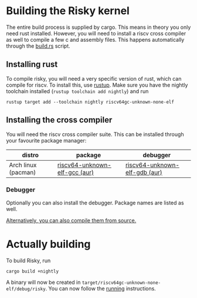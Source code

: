 
# Building the Risky kernel 

The entire build process is supplied by cargo. This means in theory you only need rust installed. However, you will need to install a riscv cross compiler as well to compile a few c and assembly files. This happens automatically through the [build.rs](../build.rs) script.

## Installing rust

To compile risky, you will need a very specific version of rust, which can compile for riscv. To install this, use [rustup](https://rustup.rs/). Make sure you have the nightly toolchain installed (`rustup toolchain add nightly`) and run 
```
rustup target add --toolchain nightly riscv64gc-unknown-none-elf
```

## Installing the cross compiler

You will need the riscv cross compiler suite. This can be installed through your favourite package manager:

| distro | package | debugger |
| --- | --- | --- |
| Arch linux (pacman) | [riscv64-unknown-elf-gcc (aur)](https://aur.archlinux.org/packages/riscv64-unknown-elf-gcc/) | [riscv64-unknown-elf-gdb (aur)](https://aur.archlinux.org/packages/riscv64-unknown-elf-gdb/)  |

### Debugger
Optionally you can also install the debugger. Package names are listed as well.


[Alternatively, you can also compile them from source.](https://github.com/riscv/riscv-gnu-toolchain)

# Actually building

To build Risky, run 
```
cargo build +nightly
``` 

A binary will now be created in `target/riscv64gc-unknown-none-elf/debug/risky`. You can now follow the [running](running.md) instructions.
